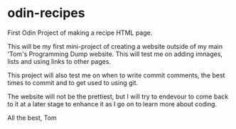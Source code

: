 # odin-recipes
First Odin Project of making a recipe HTML page.

This will be my first mini-project of creating a website outside of my main 'Tom's Programming Dump website. This will test me on adding imnages, lists and using links to other pages.

This project will also test me on when to write commit comments, the best times to commit and to get used to using git.

The website will not be the prettiest, but I will try to endevour to come back to it at a later stage to enhance it as I go on to learn more about coding.

All the best,
Tom